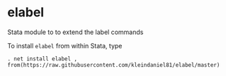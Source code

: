 # elabel
Stata module to to extend the label commands

To install `elabel` from within Stata, type

    . net install elabel , from(https://raw.githubusercontent.com/kleindaniel81/elabel/master)
